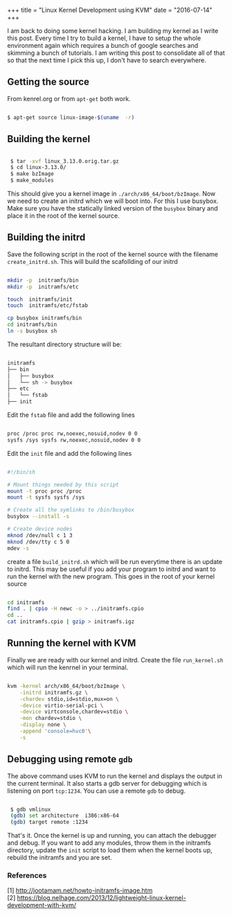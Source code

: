 +++
title = "Linux Kernel Development using KVM"
date = "2016-07-14"
+++

I am back to doing some kernel hacking. I am building my kernel as I write this post. 
Every time I try to build a kernel, I have to setup the whole environment again which 
requires a bunch of google searches and skimming a bunch of tutorials. I am writing this 
post to consolidate all of that so that the next time I pick this up, I don't have to search
everywhere.

## Getting the source

From kenrel.org or from `apt-get` both work.

~~~bash

$ apt-get source linux-image-$(uname  -r)

~~~


## Building the kernel

~~~bash

 $ tar -xvf linux_3.13.0.orig.tar.gz 
 $ cd linux-3.13.0/
 $ make bzImage
 $ make_modules

~~~

This should give you a kernel image in `./arch/x86_64/boot/bzImage`. Now we need to create
an initrd which we will boot into. For this I use busybox. Make sure you have the statically
linked version of the `busybox` binary and place it in the root of the kernel source. 


## Building the initrd

Save the following script in the root of the kernel source with the filename `create_initrd.sh`.
This will build the scafollding of our initrd

~~~bash

mkdir -p  initramfs/bin
mkdir -p  initramfs/etc

touch  initramfs/init
touch  initramfs/etc/fstab

cp busybox initramfs/bin
cd initramfs/bin
ln -s busybox sh

~~~

The resultant directory structure will be:

~~~bash

initramfs
├── bin
│   ├── busybox
│   └── sh -> busybox
├── etc
│   └── fstab
├── init

~~~

Edit the `fstab` file and add the following lines

~~~bash

proc /proc proc rw,noexec,nosuid,nodev 0 0
sysfs /sys sysfs rw,noexec,nosuid,nodev 0 0

~~~

Edit the `init` file and add the following lines

~~~bash

#!/bin/sh

# Mount things needed by this script
mount -t proc proc /proc
mount -t sysfs sysfs /sys

# Create all the symlinks to /bin/busybox
busybox --install -s

# Create device nodes
mknod /dev/null c 1 3
mknod /dev/tty c 5 0
mdev -s

~~~

create a file `build_initrd.sh` which will be run everytime there is an update
to initrd. This may be useful if you add your program to initrd and want to 
run the kernel with the new program. This goes in the root of your kernel source

~~~bash

cd initramfs
find . | cpio -H newc -o > ../initramfs.cpio
cd ..
cat initramfs.cpio | gzip > initramfs.igz

~~~


## Running the kernel with KVM

Finally we are ready with our kernel and initrd. Create the file `run_kernel.sh` 
which will run the kenrnel in your terminal. 

~~~bash

kvm -kernel arch/x86_64/boot/bzImage \
    -initrd initramfs.gz \
    -chardev stdio,id=stdio,mux=on \
    -device virtio-serial-pci \
    -device virtconsole,chardev=stdio \
    -mon chardev=stdio \
    -display none \
    -append 'console=hvc0'\
    -s

~~~


## Debugging using remote `gdb`

The above command uses KVM to run the kernel and displays the output in the
current terminal. It also starts a gdb server for debugging which is listening
on port `tcp:1234`. You can use a remote `gdb` to  debug.


~~~bash

 $ gdb vmlinux
 (gdb) set architecture  i386:x86-64
 (gdb) target remote :1234

~~~

That's it. Once the kernel is up and running, you can attach the debugger and
debug. If you want to add any modules, throw them in the initramfs directory,
update the `init` script to load them when the kernel boots up, rebuild the
initramfs and you are set.


### References

[1] http://jootamam.net/howto-initramfs-image.htm <br/>
[2] https://blog.nelhage.com/2013/12/lightweight-linux-kernel-development-with-kvm/


